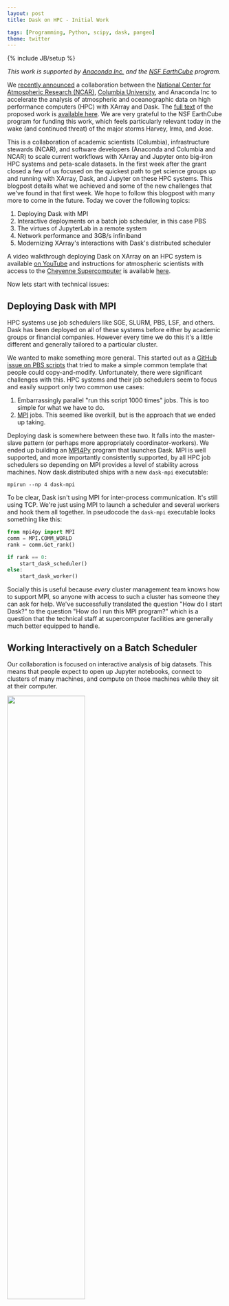 ```yaml
---
layout: post
title: Dask on HPC - Initial Work

tags: [Programming, Python, scipy, dask, pangeo]
theme: twitter
---
```


{% include JB/setup %}

_This work is supported by [Anaconda Inc.](http://anaconda.com) and the [NSF
EarthCube](https://www.nsf.gov/funding/pgm_summ.jsp?pims_id=504780) program._

We [recently
announced](http://blogs.ei.columbia.edu/2017/09/13/pangeo-project-will-improve-access-to-climate-data/)
a collaboration between the [National Center for Atmospheric Research
(NCAR)](https://ncar.ucar.edu/), [Columbia
University](http://www.ldeo.columbia.edu/), and Anaconda Inc to accelerate the
analysis of atmospheric and oceanographic data on high performance computers
(HPC) with XArray and Dask. The [full
text](https://figshare.com/articles/Pangeo_NSF_Earthcube_Proposal/5361094) of
the proposed work is [available
here](https://figshare.com/articles/Pangeo_NSF_Earthcube_Proposal/5361094). We
are very grateful to the NSF EarthCube program for funding this work, which
feels particularly relevant today in the wake (and continued threat) of the
major storms Harvey, Irma, and Jose.

This is a collaboration of academic scientists (Columbia), infrastructure
stewards (NCAR), and software developers (Anaconda and Columbia and NCAR) to
scale current workflows with XArray and Jupyter onto big-iron HPC systems and
peta-scale datasets. In the first week after the grant closed a few of us
focused on the quickest path to get science groups up and running with XArray,
Dask, and Jupyter on these HPC systems. This blogpost details what we achieved
and some of the new challenges that we've found in that first week. We hope to
follow this blogpost with many more to come in the future.
Today we cover the following topics:

1. Deploying Dask with MPI
2. Interactive deployments on a batch job scheduler, in this case PBS
3. The virtues of JupyterLab in a remote system
4. Network performance and 3GB/s infiniband
5. Modernizing XArray's interactions with Dask's distributed scheduler

A video walkthrough deploying Dask on XArray on an HPC system is available [on
YouTube](https://www.youtube.com/watch?v=7i5m78DSr34) and instructions for
atmospheric scientists with access to the [Cheyenne
Supercomputer](https://www2.cisl.ucar.edu/resources/computational-systems/cheyenne)
is available
[here](https://github.com/pangeo-data/pangeo-discussion/wiki/Getting-Started-with-Dask-on-Cheyenne).

Now lets start with technical issues:

## Deploying Dask with MPI

HPC systems use job schedulers like SGE, SLURM, PBS, LSF, and others. Dask
has been deployed on all of these systems before either by academic groups or
financial companies. However every time we do this it's a little different and
generally tailored to a particular cluster.

We wanted to make something more general. This started out as a [GitHub issue
on PBS scripts](https://github.com/dask/distributed/issues/1260) that tried to
make a simple common template that people could copy-and-modify.
Unfortunately, there were significant challenges with this. HPC systems and
their job schedulers seem to focus and easily support only two common use
cases:

1. Embarrassingly parallel "run this script 1000 times" jobs. This is too
   simple for what we have to do.
2. [MPI](https://en.wikipedia.org/wiki/Message_Passing_Interface) jobs. This
   seemed like overkill, but is the approach that we ended up taking.

Deploying dask is somewhere between these two. It falls into the master-slave
pattern (or perhaps more appropriately coordinator-workers). We ended up
building an [MPI4Py](http://mpi4py.readthedocs.io/en/stable/) program that
launches Dask. MPI is well supported, and more importantly consistently
supported, by all HPC job schedulers so depending on MPI provides a level of
stability across machines. Now dask.distributed ships with a new `dask-mpi`
executable:

    mpirun --np 4 dask-mpi

To be clear, Dask isn't using MPI for inter-process communication. It's still
using TCP. We're just using MPI to launch a scheduler and several workers and
hook them all together. In pseudocode the `dask-mpi` executable looks
something like this:

```python
from mpi4py import MPI
comm = MPI.COMM_WORLD
rank = comm.Get_rank()

if rank == 0:
    start_dask_scheduler()
else:
    start_dask_worker()
```

Socially this is useful because _every_ cluster management team knows how to
support MPI, so anyone with access to such a cluster has someone they can ask
for help. We've successfully translated the question "How do I start Dask?" to
the question "How do I run this MPI program?" which is a question that the
technical staff at supercomputer facilities are generally much better equipped
to handle.

## Working Interactively on a Batch Scheduler

Our collaboration is focused on interactive analysis of big datasets. This
means that people expect to open up Jupyter notebooks, connect to clusters
of many machines, and compute on those machines while they sit at their
computer.

<img src="/images/pangeo-dask-client.png" width="60%">

Unfortunately most job schedulers were designed for batch scheduling. They
will try to run your job quickly, but don't mind waiting for a few hours for a
nice set of machines on the super computer to open up. As you ask for more
time and more machines, waiting times can increase drastically. For most MPI
jobs this is fine because people aren't expecting to get a result right away
and they're certainly not interacting with the program, but in our case we
really do want some results right away, even if they're only part of what we
asked for.

Handling this problem long term will require both technical work and policy
decisions. In the short term we take advantage of two facts:

1. Many small jobs can start more quickly than a few large ones. These take
   advantage of holes in the schedule that are too small to be used by larger
   jobs.
2. Dask doesn't need to be started all at once. Workers can come and go.

And so I find that if I ask for several single machine jobs I can easily cobble
together a sizable cluster that starts very quickly. In practice this looks
like the following:

```
qsub start-dask.sh      # only ask for one machine
qsub add-one-worker.sh  # ask for one more machine
qsub add-one-worker.sh  # ask for one more machine
qsub add-one-worker.sh  # ask for one more machine
qsub add-one-worker.sh  # ask for one more machine
qsub add-one-worker.sh  # ask for one more machine
qsub add-one-worker.sh  # ask for one more machine
```

Our main job has a wall time of about an hour. The workers have shorter wall
times. They can come and go as needed throughout the computation as our
computational needs change.

## Jupyter Lab and Web Frontends

Our scientific collaborators enjoy building Jupyter notebooks of their work.
This allows them to manage their code, scientific thoughts, and visual outputs
all at once and for them serves as an artifact that they can share with their
scientific teams and collaborators. To help them with this we start a Jupyter
server on the same machine in their allocation that is running the Dask
scheduler. We then provide them with SSH-tunneling lines that they can
copy-and-paste to get access to the Jupyter server from their personal
computer.

We've been using the new Jupyter Lab rather than the classic notebook. This is
especially convenient for us because it provides much of the interactive
experience that they lost by not working on their local machine. They get a
file browser, terminals, easy visualization of textfiles and so on without
having to repeatedly SSH into the HPC system. We get all of this functionality
on a single connection and with an intuitive Jupyter interface.

For now we give them a script to set all of this up. It starts Jupyter Lab
using Dask and then prints out the SSH-tunneling line.

```python
from dask.distributed import Client
client = Client(scheduler_file='scheduler.json')

import socket
host = client.run_on_scheduler(socket.gethostname)

def start_jlab(dask_scheduler):
    import subprocess
    proc = subprocess.Popen(['jupyter', 'lab', '--ip', host, '--no-browser'])
    dask_scheduler.jlab_proc = proc

client.run_on_scheduler(start_jlab)

print("ssh -N -L 8787:%s:8787 -L 8888:%s:8888 -L 8789:%s:8789 cheyenne.ucar.edu" % (host, host, host))
```

Long term we would like to switch to an entirely point-and-click interface
(perhaps something like JupyterHub) but this will requires additional thinking
about deploying distributed resources along with the Jupyter server instance.

## Network Performance on Infiniband

The intended computations move several terabytes across the cluster.
On this cluster Dask gets about 1GB/s simultaneous read/write network bandwidth
per machine using the high-speed Infiniband network. For any commodity or
cloud-based system this is _very fast_ (about 10x faster than what I observe on
Amazon). However for a super-computer this is only about 30% of what's
possible (see [hardware specs](https://www2.cisl.ucar.edu/resources/computational-systems/cheyenne)).

I suspect that this is due to byte-handling in Tornado, the networking library
that Dask uses under the hood. The following image shows the diagnostic
dashboard for one worker after a communication-heavy workload. We see 1GB/s
for both read and write. We also see 100% CPU usage.

<a href="/images/pangeo-network.png"><img src="/images/pangeo-network.png" width="70%"></a>

Network performance is a big question for HPC users looking at Dask. If we can
get near MPI bandwidth then that may help to reduce concerns for this
performance-oriented community.

- [Github issue for this project](https://github.com/pangeo-data/pangeo-discussion/issues/6)
- [Github issue for Tornado](https://github.com/tornadoweb/tornado/issues/2147)

[_How do I use Infiniband network with Dask?_](https://stackoverflow.com/questions/43881157/how-do-i-use-an-infiniband-network-with-dask)

## XArray and Dask.distributed

XArray was the first major project to use Dask internally. This early
integration was critical to prove out Dask's internals with user feedback.
However it also means that some parts of XArray were designed well before some
of the newer parts of Dask, notably the asynchronous distributed scheduling
features.

XArray can still use Dask on a distributed cluster, but only with the subset of
features that are also available with the single machine scheduler. This means
that persisting data in distributed RAM, parallel debugging, publishing shared
datasets, and so on all require significantly more work today with XArray than
they should.

To address this we plan to update XArray to follow a newly proposed [Dask
interface](https://github.com/dask/dask/pull/1068#issuecomment-326591640).
This is complex enough to handle all Dask scheduling features, but light weight
enough not to actually require any dependence on the Dask library itself.
(Work by [Jim Crist](http://jcrist.github.io/).)

We will also eventually need to look at reducing overhead for inspecting
several NetCDF files, but we haven't yet run into this, so I plan to wait.

## Future Work

We think we're at a decent point for scientific users to start playing with the
system. We have a [Getting Started with Dask on Cheyenne](https://github.com/pangeo-data/pangeo-discussion/wiki/Getting-Started-with-Dask-on-Cheyenne)
wiki page that our first set of guinea pig users have successfully run through
without much trouble. We've also identified a number of issues that the
software developers can work on while the scientific teams spin up.

1. [Zero copy Tornado writes](https://github.com/tornadoweb/tornado/issues/2147) to [improve network bandwidth](https://github.com/pangeo-data/pangeo-discussion/issues/6)
2. [Enable Dask.distributed features in XArray](https://github.com/pangeo-data/pangeo-discussion/issues/5) by [formalizing dask's expected interface](https://github.com/dask/dask/pull/1068)
3. [Dynamic deployments on batch job schedulers](https://github.com/pangeo-data/pangeo-discussion/issues/8)

We would love to engage other collaborators throughout this process. If you or
your group work on related problems we would love to hear from you. This grant
isn't just about serving the scientific needs of researchers at Columbia and
NCAR, but about building long-term systems that can benefit the entire
atmospheric and oceanographic community. Please engage on the
[Pangeo GitHub issue tracker](https://github.com/pangeo-data/pangeo-discussion/issues).
